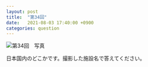 ```yaml
---
layout: post
title:  "第34回"
date:   2021-08-03 17:40:00 +0900
categories: question
---
```


![第34回　写真](/kokodoko/images/q34.jpg)

日本国内のどこかです。撮影した施設名で答えてください。
